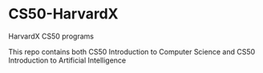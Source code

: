 # CS50-HarvardX
HarvardX CS50 programs

This repo contains both CS50 Introduction to Computer Science and CS50 Introduction to Artificial Intelligence
